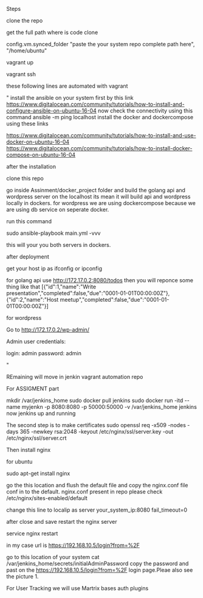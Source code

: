 Steps

clone the repo 

get the full path where is code clone


config.vm.synced_folder "paste the your system repo complete path here", "/home/ubuntu"

vagrant up

vagrant ssh




these following lines are automated with vagrant

"
install the ansible on your system first by this link https://www.digitalocean.com/community/tutorials/how-to-install-and-configure-ansible-on-ubuntu-16-04
now check the connectivity using this command ansible -m ping localhost
install the docker and dockercompose using these links

https://www.digitalocean.com/community/tutorials/how-to-install-and-use-docker-on-ubuntu-16-04
https://www.digitalocean.com/community/tutorials/how-to-install-docker-compose-on-ubuntu-16-04

after the installation

clone this repo

go inside Assinment/docker_project folder and build the golang api and wordpress server on the localhost its mean it will build api and wordpress locally in dockers.
for wordpress we are using dockercompose because we are using db service on seperate docker.

run this command

sudo ansible-playbook  main.yml -vvv

this will your you both servers in dockers.

after deployment

get your host ip as ifconfig or ipconfig

for golang api use http://172.17.0.2:8080/todos
then you will reponce some thing like that
[{"id":1,"name":"Write presentation","completed":false,"due":"0001-01-01T00:00:00Z"},{"id":2,"name":"Host meetup","completed":false,"due":"0001-01-01T00:00:00Z"}]

for wordpress  

Go to http://172.17.0.2/wp-admin/

Admin user credentials:

login: admin
password: admin

"







REmaining will move in jenkin vagrant automation repo

For ASSIGMENT part


mkdir /var/jenkins_home
sudo  docker pull jenkins
sudo docker run -itd --name myjenkn -p 8080:8080 -p 50000:50000 -v /var/jenkins_home jenkins
now jenkins up and running

The second step is to make certificates
sudo openssl req -x509 -nodes -days 365 -newkey rsa:2048 -keyout /etc/nginx/ssl/server.key -out /etc/nginx/ssl/server.crt

Then install nginx

for ubuntu

sudo apt-get install nginx

go the this location and flush the default file and copy the nginx.conf file conf in to the default. nginx.conf present in repo please check
/etc/nginx/sites-enabled/default

change this line to localip as 
server your_system_ip:8080 fail_timeout=0

after close and save restart the nginx server

service nginx restart


in my case url is https://192.168.10.5/login?from=%2F

go to this location of your system cat /var/jenkins_home/secrets/initialAdminPassword
copy the password and past on the https://192.168.10.5/login?from=%2F login page.Pleae also see the picture 1.

For User Tracking we will use Martrix bases auth plugins



